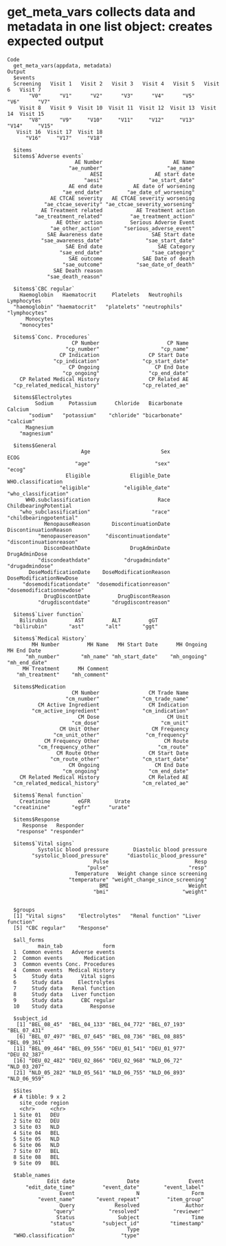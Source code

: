 # get_meta_vars collects data and metadata in one list object: creates expected output

    Code
      get_meta_vars(appdata, metadata)
    Output
      $events
      Screening   Visit 1   Visit 2   Visit 3   Visit 4   Visit 5   Visit 6   Visit 7 
           "V0"      "V1"      "V2"      "V3"      "V4"      "V5"      "V6"      "V7" 
        Visit 8   Visit 9  Visit 10  Visit 11  Visit 12  Visit 13  Visit 14  Visit 15 
           "V8"      "V9"     "V10"     "V11"     "V12"     "V13"     "V14"     "V15" 
       Visit 16  Visit 17  Visit 18 
          "V16"     "V17"     "V18" 
      
      $items
      $items$`Adverse events`
                          AE Number                       AE Name 
                        "ae_number"                     "ae_name" 
                               AESI                 AE start date 
                             "aesi"               "ae_start_date" 
                        AE end date          AE date of worsening 
                      "ae_end_date"        "ae_date_of_worsening" 
                  AE CTCAE severity   AE CTCAE severity worsening 
                "ae_ctcae_severity" "ae_ctcae_severity_worsening" 
               AE Treatment related           AE Treatment action 
             "ae_treatment_related"         "ae_treatment_action" 
                    AE Other action         Serious Adverse Event 
                  "ae_other_action"       "serious_adverse_event" 
                 SAE Awareness date                SAE Start date 
               "sae_awareness_date"              "sae_start_date" 
                       SAE End date                  SAE Category 
                     "sae_end_date"                "sae_category" 
                        SAE outcome             SAE Date of death 
                      "sae_outcome"           "sae_date_of_death" 
                   SAE Death reason 
                 "sae_death_reason" 
      
      $items$`CBC regular`
        Haemoglobin   Haematocrit     Platelets   Neutrophils   Lymphocytes 
      "haemoglobin" "haematocrit"   "platelets" "neutrophils" "lymphocytes" 
          Monocytes 
        "monocytes" 
      
      $items$`Conc. Procedures`
                         CP Number                      CP Name 
                       "cp_number"                    "cp_name" 
                     CP Indication                CP Start Date 
                   "cp_indication"              "cp_start_date" 
                        CP Ongoing                  CP End Date 
                      "cp_ongoing"                "cp_end_date" 
        CP Related Medical History                CP Related AE 
      "cp_related_medical_history"              "cp_related_ae" 
      
      $items$Electrolytes
             Sodium     Potassium      Chloride   Bicarbonate       Calcium 
           "sodium"   "potassium"    "chloride" "bicarbonate"     "calcium" 
          Magnesium 
        "magnesium" 
      
      $items$General
                            Age                       Sex                      ECOG 
                          "age"                     "sex"                    "ecog" 
                       Eligible             Eligible_Date        WHO.classification 
                     "eligible"           "eligible_date"      "who_classification" 
          WHO.subclassification                      Race     ChildbearingPotential 
        "who_subclassification"                    "race"   "childbearingpotential" 
                MenopauseReason       DiscontinuationDate     DiscontinuationReason 
              "menopausereason"     "discontinuationdate"   "discontinuationreason" 
                DisconDeathDate             DrugAdminDate             DrugAdminDose 
              "discondeathdate"           "drugadmindate"           "drugadmindose" 
           DoseModificationDate    DoseModificationReason   DoseModificationNewDose 
         "dosemodificationdate"  "dosemodificationreason" "dosemodificationnewdose" 
                DrugDiscontDate         DrugDiscontReason 
              "drugdiscontdate"       "drugdiscontreason" 
      
      $items$`Liver function`
        Bilirubin         AST         ALT         gGT 
      "bilirubin"       "ast"       "alt"       "ggt" 
      
      $items$`Medical History`
            MH Number         MH Name   MH Start Date      MH Ongoing     MH End Date 
          "mh_number"       "mh_name" "mh_start_date"    "mh_ongoing"   "mh_end_date" 
         MH Treatment      MH Comment 
       "mh_treatment"    "mh_comment" 
      
      $items$Medication
                         CM Number                CM Trade Name 
                       "cm_number"              "cm_trade_name" 
              CM Active Ingredient                CM Indication 
            "cm_active_ingredient"              "cm_indication" 
                           CM Dose                      CM Unit 
                         "cm_dose"                    "cm_unit" 
                     CM Unit Other                 CM Frequency 
                   "cm_unit_other"               "cm_frequency" 
                CM Frequency Other                     CM Route 
              "cm_frequency_other"                   "cm_route" 
                    CM Route Other                CM Start Date 
                  "cm_route_other"              "cm_start_date" 
                        CM Ongoing                  CM End Date 
                      "cm_ongoing"                "cm_end_date" 
        CM Related Medical History                CM Related AE 
      "cm_related_medical_history"              "cm_related_ae" 
      
      $items$`Renal function`
        Creatinine         eGFR        Urate 
      "creatinine"       "egfr"      "urate" 
      
      $items$Response
         Response   Responder 
       "response" "responder" 
      
      $items$`Vital signs`
              Systolic blood pressure        Diastolic blood pressure 
            "systolic_blood_pressure"      "diastolic_blood_pressure" 
                                Pulse                            Resp 
                              "pulse"                          "resp" 
                          Temperature   Weight change since screening 
                        "temperature" "weight_change_since_screening" 
                                  BMI                          Weight 
                                "bmi"                        "weight" 
      
      
      $groups
      [1] "Vital signs"    "Electrolytes"   "Renal function" "Liver function"
      [5] "CBC regular"    "Response"      
      
      $all_forms
              main_tab             form
      1  Common events   Adverse events
      2  Common events       Medication
      3  Common events Conc. Procedures
      4  Common events  Medical History
      5     Study data      Vital signs
      6     Study data     Electrolytes
      7     Study data   Renal function
      8     Study data   Liver function
      9     Study data      CBC regular
      10    Study data         Response
      
      $subject_id
       [1] "BEL_08_45"  "BEL_04_133" "BEL_04_772" "BEL_07_193" "BEL_07_431"
       [6] "BEL_07_497" "BEL_07_645" "BEL_08_736" "BEL_08_885" "BEL_09_361"
      [11] "BEL_09_464" "BEL_09_556" "DEU_01_541" "DEU_01_977" "DEU_02_387"
      [16] "DEU_02_482" "DEU_02_866" "DEU_02_968" "NLD_06_72"  "NLD_03_207"
      [21] "NLD_05_282" "NLD_05_561" "NLD_06_755" "NLD_06_893" "NLD_06_959"
      
      $Sites
      # A tibble: 9 x 2
        site_code region
        <chr>     <chr> 
      1 Site 01   DEU   
      2 Site 02   DEU   
      3 Site 03   NLD   
      4 Site 04   BEL   
      5 Site 05   NLD   
      6 Site 06   NLD   
      7 Site 07   BEL   
      8 Site 08   BEL   
      9 Site 09   BEL   
      
      $table_names
                 Edit date                 Date                Event 
          "edit_date_time"         "event_date"        "event_label" 
                     Event                    N                 Form 
              "event_name"       "event_repeat"         "item_group" 
                     Query             Resolved               Author 
                   "query"           "resolved"           "reviewer" 
                    Status              Subject                 Time 
                  "status"         "subject_id"          "timestamp" 
                        Dx                 Type 
      "WHO.classification"               "type" 
      

